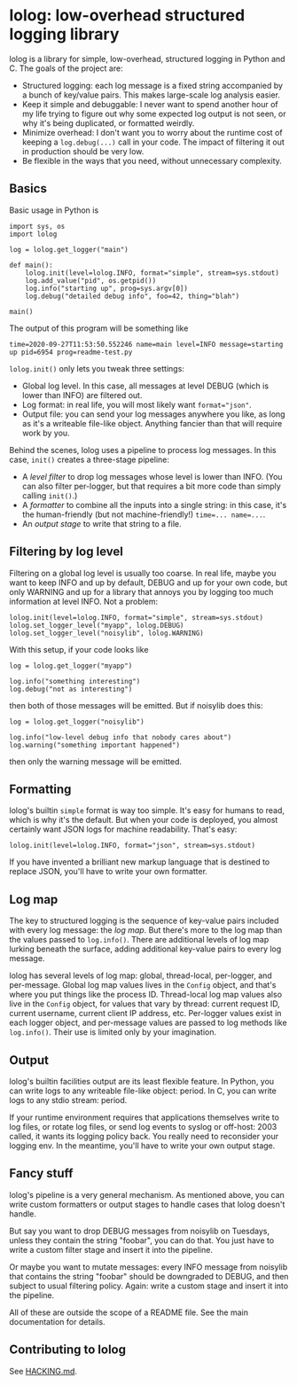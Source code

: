# lolog: low-overhead structured logging library

lolog is a library for simple, low-overhead, structured logging in Python and C.
The goals of the project are:

  * Structured logging:
    each log message is a fixed string accompanied by a bunch of key/value pairs.
    This makes large-scale log analysis easier.
  * Keep it simple and debuggable:
    I never want to spend another hour of my life trying to figure out why some expected log output is not seen,
    or why it's being duplicated, or formatted weirdly.
  * Minimize overhead:
    I don't want you to worry about the runtime cost of keeping a `log.debug(...)` call in your code.
    The impact of filtering it out in production should be very low.
  * Be flexible in the ways that you need, without unnecessary complexity.

## Basics

Basic usage in Python is

    import sys, os
    import lolog

    log = lolog.get_logger("main")

    def main():
        lolog.init(level=lolog.INFO, format="simple", stream=sys.stdout)
        log.add_value("pid", os.getpid())
        log.info("starting up", prog=sys.argv[0])
        log.debug("detailed debug info", foo=42, thing="blah")

    main()

The output of this program will be something like

    time=2020-09-27T11:53:50.552246 name=main level=INFO message=starting up pid=6954 prog=readme-test.py

`lolog.init()` only lets you tweak three settings:

  * Global log level.
    In this case, all messages at level DEBUG (which is lower than INFO) are filtered out.
  * Log format: in real life, you will most likely want `format="json"`.
  * Output file: you can send your log messages anywhere you like,
    as long as it's a writeable file-like object.
    Anything fancier than that will require work by you.

Behind the scenes, lolog uses a pipeline to process log messages.
In this case, `init()` creates a three-stage pipeline:

  * A _level filter_ to drop log messages whose level is lower than INFO.
    (You can also filter per-logger, but that requires a bit more code than simply calling `init()`.)
  * A _formatter_ to combine all the inputs into a single string:
    in this case, it's the human-friendly (but not machine-friendly!) `time=... name=...`.
  * An _output stage_ to write that string to a file.

## Filtering by log level

Filtering on a global log level is usually too coarse.
In real life, maybe you want to keep INFO and up by default,
DEBUG and up for your own code,
but only WARNING and up for a library that annoys you by logging too much information at level INFO.
Not a problem:

    lolog.init(level=lolog.INFO, format="simple", stream=sys.stdout)
    lolog.set_logger_level("myapp", lolog.DEBUG)
    lolog.set_logger_level("noisylib", lolog.WARNING)

With this setup, if your code looks like

    log = lolog.get_logger("myapp")

    log.info("something interesting")
    log.debug("not as interesting")

then both of those messages will be emitted. But if noisylib does this:

    log = lolog.get_logger("noisylib")

    log.info("low-level debug info that nobody cares about")
    log.warning("something important happened")

then only the warning message will be emitted.

## Formatting

lolog's builtin `simple` format is way too simple.
It's easy for humans to read, which is why it's the default.
But when your code is deployed, you almost certainly want JSON logs for machine readability.
That's easy:

    lolog.init(level=lolog.INFO, format="json", stream=sys.stdout)

If you have invented a brilliant new markup language that is destined to replace JSON,
you'll have to write your own formatter.

## Log map

The key to structured logging is the sequence of
key-value pairs included with every log message: the _log map_.
But there's more to the log map than the values passed to `log.info()`.
There are additional levels of log map lurking beneath the surface,
adding additional key-value pairs to every log message.

lolog has several levels of log map: global, thread-local, per-logger, and per-message.
Global log map values lives in the `Config` object, and that's where you put things like the process ID.
Thread-local log map values also live in the `Config` object, for values that vary by thread:
current request ID, current username, current client IP address, etc.
Per-logger values exist in each logger object,
and per-message values are passed to log methods like `log.info()`.
Their use is limited only by your imagination.

## Output

lolog's builtin facilities output are its least flexible feature.
In Python, you can write logs to any writeable file-like object: period.
In C, you can write logs to any stdio stream: period.

If your runtime environment requires that applications themselves write to log files,
or rotate log files, or send log events to syslog or off-host:
2003 called, it wants its logging policy back.
You really need to reconsider your logging env.
In the meantime, you'll have to write your own output stage.

## Fancy stuff

lolog's pipeline is a very general mechanism.
As mentioned above, you can write custom formatters or output stages to handle cases that lolog doesn't handle.

But say you want to drop DEBUG messages from noisylib on Tuesdays,
unless they contain the string "foobar", you can do that.
You just have to write a custom filter stage and insert it into the pipeline.

Or maybe you want to mutate messages:
every INFO message from noisylib that contains the string "foobar"
should be downgraded to DEBUG, and then subject to usual filtering policy.
Again: write a custom stage and insert it into the pipeline.

All of these are outside the scope of a README file.
See the main documentation for details.

## Contributing to lolog

See [HACKING.md](HACKING.md).
